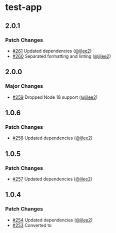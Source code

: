 # test-app

## 2.0.1

### Patch Changes

- [#261](https://github.com/ijlee2/ember-container-query/pull/261) Updated dependencies ([@ijlee2](https://github.com/ijlee2))
- [#260](https://github.com/ijlee2/ember-container-query/pull/260) Separated formatting and linting ([@ijlee2](https://github.com/ijlee2))

## 2.0.0

### Major Changes

- [#259](https://github.com/ijlee2/ember-container-query/pull/259) Dropped Node 18 support ([@ijlee2](https://github.com/ijlee2))

## 1.0.6

### Patch Changes

- [#258](https://github.com/ijlee2/ember-container-query/pull/258) Updated dependencies ([@ijlee2](https://github.com/ijlee2))

## 1.0.5

### Patch Changes

- [#257](https://github.com/ijlee2/ember-container-query/pull/257) Updated dependencies ([@ijlee2](https://github.com/ijlee2))

## 1.0.4

### Patch Changes

- [#254](https://github.com/ijlee2/ember-container-query/pull/254) Updated dependencies ([@ijlee2](https://github.com/ijlee2))
- [#253](https://github.com/ijlee2/ember-container-query/pull/253) Converted <ContainerQuery> to <template> tag component ([@NullVoxPopuli](https://github.com/NullVoxPopuli))

## 1.0.3

### Patch Changes

- [#252](https://github.com/ijlee2/ember-container-query/pull/252) Updated dependencies ([@ijlee2](https://github.com/ijlee2))
- [#251](https://github.com/ijlee2/ember-container-query/pull/251) Simplified lint configurations ([@ijlee2](https://github.com/ijlee2))

## 1.0.2

### Patch Changes

- [#250](https://github.com/ijlee2/ember-container-query/pull/250) Updated eslint to v9 ([@ijlee2](https://github.com/ijlee2))
- [#249](https://github.com/ijlee2/ember-container-query/pull/249) Updated dependencies ([@ijlee2](https://github.com/ijlee2))

## 1.0.1

### Patch Changes

- [#248](https://github.com/ijlee2/ember-container-query/pull/248) Updated dependencies ([@ijlee2](https://github.com/ijlee2))

## 1.0.0

### Major Changes

- [#242](https://github.com/ijlee2/ember-container-query/pull/242) Made package version independent ([@ijlee2](https://github.com/ijlee2))

### Patch Changes

- [#243](https://github.com/ijlee2/ember-container-query/pull/243) Updated development dependencies ([@ijlee2](https://github.com/ijlee2))
- [#245](https://github.com/ijlee2/ember-container-query/pull/245) Made pnpm settings stricter ([@ijlee2](https://github.com/ijlee2))
- [#246](https://github.com/ijlee2/ember-container-query/pull/246) Updated development dependencies ([@ijlee2](https://github.com/ijlee2))
